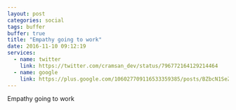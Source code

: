 ```yaml
---
layout: post
categories: social
tags: buffer
buffer: true
title: "Empathy going to work"
date: 2016-11-10 09:12:19
services: 
  - name: twitter
    link: https://twitter.com/cramsan_dev/status/796772164129214464
  - name: google
    link: https://plus.google.com/106027709116533359385/posts/BZbcN1SeZ5e
---
```


Empathy going to work
